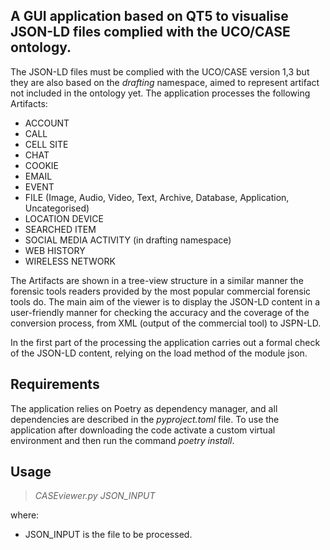 ## A GUI application based on QT5 to visualise JSON-LD files complied with the UCO/CASE ontology.

The JSON-LD files must be complied with the UCO/CASE version 1,3 but they are also based on the *drafting* namespace, aimed to represent artifact not included in the ontology yet. The application processes the following Artifacts:

* ACCOUNT
* CALL
* CELL SITE
* CHAT
* COOKIE
* EMAIL
* EVENT
* FILE (Image, Audio, Video, Text, Archive, Database, Application, Uncategorised)
* LOCATION DEVICE
* SEARCHED ITEM
* SOCIAL MEDIA ACTIVITY (in drafting namespace)
* WEB HISTORY
* WIRELESS NETWORK

The Artifacts are shown in a tree-view structure in a similar manner the forensic tools readers provided by the most popular commercial forensic tools do. The main aim of the viewer is to display the JSON-LD content in a user-friendly manner for checking the accuracy and the coverage of the conversion process, from XML (output of the commercial tool) to JSPN-LD.

In the first part of the processing the application carries out a formal check of the JSON-LD content, relying on the load method of the module json.

## Requirements
The application relies on Poetry as dependency manager, and all dependencies are described in the *pyproject.toml* file. To use the application after downloading the code activate a custom virtual environment and then run the command *poetry install*.

## Usage

> *CASEviewer.py JSON_INPUT*

where:

* JSON_INPUT is the file to be processed.
